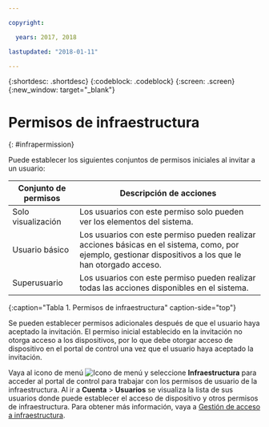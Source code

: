 ```yaml
---

copyright:

  years: 2017, 2018

lastupdated: "2018-01-11"

---
```


{:shortdesc: .shortdesc}
{:codeblock: .codeblock}
{:screen: .screen}
{:new_window: target="_blank"}

# Permisos de infraestructura
{: #infrapermission}

Puede establecer los siguientes conjuntos de permisos iniciales al invitar a un usuario:

| Conjunto de permisos | Descripción de acciones |
|---------------------------|------------------------|
|Solo visualización | Los usuarios con este permiso solo pueden ver los elementos del sistema.|
|Usuario básico | Los usuarios con este permiso pueden realizar acciones básicas en el sistema, como, por ejemplo, gestionar dispositivos a los que le han otorgado acceso. |
|Superusuario | Los usuarios con este permiso pueden realizar todas las acciones disponibles en el sistema. |
{:caption="Tabla 1. Permisos de infraestructura" caption-side="top"}

Se pueden establecer permisos adicionales después de que el usuario haya aceptado la invitación. El permiso inicial establecido en la invitación no otorga acceso a los dispositivos, por lo que debe otorgar acceso de dispositivo en el portal de control una vez que el usuario haya aceptado la invitación.

Vaya al icono de menú ![Icono de menú](../icons/icon_hamburger.svg) y seleccione **Infraestructura** para acceder al portal de control para trabajar con los permisos de usuario de la infraestructura. Al ir a **Cuenta** &gt; **Usuarios** se visualiza la lista de sus usuarios donde puede establecer el acceso de dispositivo y otros permisos de infraestructura. Para obtener más información, vaya a [Gestión de acceso a infraestructura](/docs/iam/mnginfra.html#managing-infrastructure-access).
